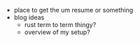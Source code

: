 - place to get the um resume or something
- blog ideas
    - rust term to term thingy?
    - overview of my setup?
